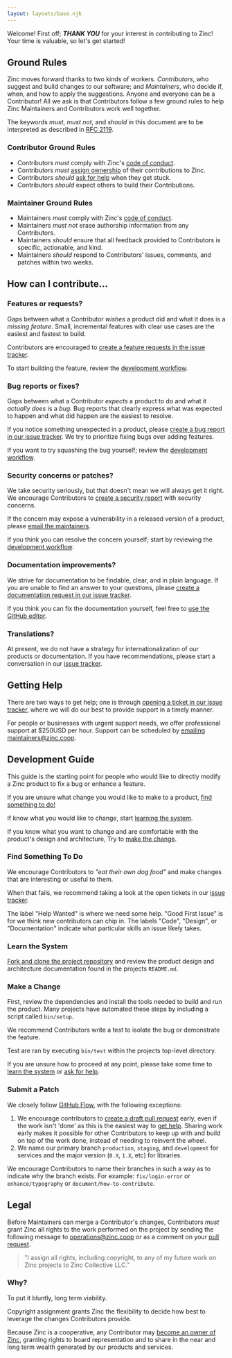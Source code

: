 ```yaml
---
layout: layouts/base.njk
---
```


Welcome! First off; _**THANK YOU**_ for your interest in contributing to Zinc!
Your time is valuable, so let's get started!

## Ground Rules

Zinc moves forward thanks to two kinds of workers. _Contributors_, who suggest
and build changes to our software; and _Maintainers_, who decide if, when, and
how to apply the suggestions. Anyone and everyone can be a Contributor! All we
ask is that Contributors follow a few ground rules to help Zinc Maintainers and
Contributors work well together.

The keywords _must_, _must not_, and _should_ in this document are to be
interpreted as described in [RFC 2119][rfc-2119].

### Contributor Ground Rules

- Contributors _must_ comply with Zinc's [code of conduct][code-of-conduct].
- Contributors _must_ [assign ownership][assign-ownership] of their
  contributions to Zinc.
- Contributors _should_ [ask for help][get-help] when they get stuck.
- Contributors _should_ expect others to build their Contributions.

### Maintainer Ground Rules

- Maintainers _must_ comply with Zinc's [code of conduct][code-of-conduct].
- Maintainers _must not_ erase authorship information from any Contributors.
- Maintainers _should_ ensure that all feedback provided to Contributors is
  specific, actionable, and kind.
- Maintainers _should_ respond to Contributors' issues, comments, and patches
  within two weeks.

## How can I contribute...

### Features or requests?

Gaps between what a Contributor _wishes_ a product did and what it does is a
_missing feature_. Small, incremental features with clear use cases are the
easiest and fastest to build.

Contributors are encouraged to [create a feature requests in the issue
tracker][issue-tracker].

To start building the feature, review the [development
workflow][development-workflow].

### Bug reports or fixes?

Gaps between what a Contributor _expects_ a product to do and what it _actually
does_ is a _*bug*_. Bug reports that clearly express what was expected to happen
and what did happen are the easiest to resolve.

If you notice something unexpected in a product, please [create a bug report in
our issue tracker][issue-tracker]. We try to prioritize fixing bugs over adding
features.

If you want to try squashing the bug yourself; review the [development
workflow][development-workflow].

### Security concerns or patches?

We take security seriously, but that doesn't mean we will always get it right.
We encourage Contributors to [create a security report][issue-tracker] with
security concerns.

If the concern may expose a vulnerability in a released version of a product,
please [email the maintainers][email-maintainers].

If you think you can resolve the concern yourself; start by reviewing the
[development workflow][development-workflow].

### Documentation improvements?

We strive for documentation to be findable, clear, and in plain language. If you
are unable to find an answer to your questions, please [create a documentation
request in our issue tracker][issue-tracker].

If you think you can fix the documentation yourself, feel free to [use the
GitHub editor][editing-files-in-github].

### Translations?

At present, we do not have a strategy for internationalization of our products
or documentation. If you have recommendations, please start a conversation in
our [issue tracker][issue-tracker].

## Getting Help

There are two ways to get help; one is through [opening a ticket in our issue
tracker][issue-tracker], where we will do our best to provide support in a
timely manner.

For people or businesses with urgent support needs, we offer professional
support at \$250USD per hour. Support can be scheduled by [emailing
maintainers@zinc.coop][email-maintainers].

## Development Guide

This guide is the starting point for people who would like to directly modify a
Zinc product to fix a bug or enhance a feature.

If you are unsure what change you would like to make to a product, [find
something to do!][find-something-to-do]

If know what you would like to change, start [learning the
system][learn-the-system].

If you know what you want to change and are comfortable with the product's
design and architecture, Try to [make the change][make-a-change].

### Find Something To Do

We encourage Contributors to _"eat their own dog food"_ and make changes that
are interesting or useful to them.

When that fails, we recommend taking a look at the open tickets in our [issue
tracker][issue-tracker].

The label "Help Wanted" is where we need some help. "Good First Issue" is for we
think new contributors can chip in. The labels "Code", "Design", or
"Documentation" indicate what particular skills an issue likely takes.

### Learn the System

[Fork and clone the project repository][fork-a-repository] and review the
product design and architecture documentation found in the projects `README.md`.

### Make a Change

First, review the dependencies and install the tools needed to build and run the
product. Many projects have automated these steps by including a script called
`bin/setup`.

We recommend Contributors write a test to isolate the bug or demonstrate the
feature.

Test are ran by executing `bin/test` within the projects top-level directory.

If you are unsure how to proceed at any point, please take some time to [learn
the system][learn-the-system] or [ask for help][get-help].

### Submit a Patch

We closely follow [GitHub Flow][github-flow], with the following exceptions:

1.  We encourage contributors to [create a draft pull
    request][creating-a-pull-request] early, even if the work isn't 'done' as
    this is the easiest way to [get help][get-help]. Sharing work early makes it
    possible for other Contributors to keep up with and build on top of the work
    done, instead of needing to reinvent the wheel.
2.  We name our primary branch `production`, `staging`, and `development` for
    services and the major version (`0.X`, `1.X`, etc) for libraries.

We encourage Contributors to name their branches in such a way as to indicate
why the branch exists. For example: `fix/login-error` or `enhance/typography` or
`document/how-to-contribute`.

## Legal

Before Maintainers can merge a Contributor's changes, Contributors _must_ grant
Zinc all rights to the work performed on the project by sending the following
message to [operations@zinc.coop][email-operations] or as a comment on your
[pull request][creating-a-pull-request].

> "I assign all rights, including copyright, to any of my future work on Zinc
> projects to Zinc Collective LLC."

### Why?

To put it bluntly, long term viability.

Copyright assignment grants Zinc the flexibility to decide how best to leverage
the changes Contributors provide.

Because Zinc is a cooperative, any Contributor may [become an owner of
Zinc][become-an-owner], granting rights to board representation and to share in
the near and long term wealth generated by our products and services.

[development-workflow]: #development-guide
[contributor-ground-rules]: #contributor-ground-rules
[find-something-to-do]: #find-something-to-do
[learn-the-system]: #learn-the-system
[make-a-change]: #make-a-change
[get-help]: #getting-help
[assign-ownership]: #legal
[become-an-owner]:
  https://www.zinc.coop/operating-agreement/#b-2-becoming-a-member
[code-of-conduct]: https://www.zinc.coop/code-of-conduct/
[maintainers]: https://github.com/orgs/zinc-collective/teams/maintainers
[fork-a-repository]: https://guides.github.com/activities/forking/
[github-flow]: https://guides.github.com/introduction/flow/
[cloning-a-repository]:
  https://help.github.com/en/github/creating-cloning-and-archiving-repositories/cloning-a-repository
[creating-a-pull-request]:
  https://help.github.com/en/github/collaborating-with-issues-and-pull-requests/creating-a-pull-request
[editing-files-in-github]:
  https://help.github.com/en/github/managing-files-in-a-repository/editing-files-in-another-users-repository
[email-operations]: mailto:operations@zinc.coop
[email-maintainers]: mailto:maintainers@zinc.coop
[issue-tracker]: https://github.com/zinc-collective/www.zinc.coop/issues
[rfc-2119]: https://tools.ietf.org/html/rfc2119
